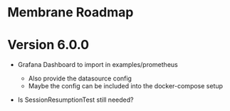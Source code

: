 # Membrane Roadmap

# Version 6.0.0

- Grafana Dashboard to import in examples/prometheus
  - Also provide the datasource config
  - Maybe the config can be included into the docker-compose setup






- Is SessionResumptionTest still needed?
